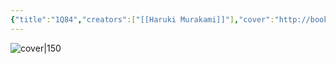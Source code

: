 ```yaml
---
{"title":"1Q84","creators":["[[Haruki Murakami]]"],"cover":"http://books.google.com/books/content?id=CPPxMXgaKhAC&printsec=frontcover&img=1&zoom=5&edge=curl&source=gbs_api","status":"read","owned":false,"started":"2024-07-26","finished":"2024-08-09","isbn":9780307957023,"rating":3.25,"dg-publish":true,"dg-note-icon":4,"permalink":"/Books/1Q84 - Haruki Murakami/","dgPassFrontmatter":true,"noteIcon":4,"created":"2024-11-18T16:33:20.608+09:00"}
---
```



![cover|150](http://books.google.com/books/content?id=CPPxMXgaKhAC&printsec=frontcover&img=1&zoom=5&edge=curl&source=gbs_api)